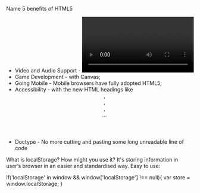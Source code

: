Name 5 benefits of HTML5
- Video and Audio Support - <video> and <audio> tags;
- Game Development  - with Canvas;
- Going Mobile - Mobile browsers have fully adopted HTML5;
- Accessibility - with the new HTML headings like <header>, <footer>, <nav>, <section>...
- Doctype - No more cutting and pasting some long unreadable line of code

What is localStorage? How might you use it?
It's storing information in user’s browser in an easier and standardised way. Easy to use:

if('localStorage' in window && window['localStorage'] !== null){
var store = window.localStorage;
}
